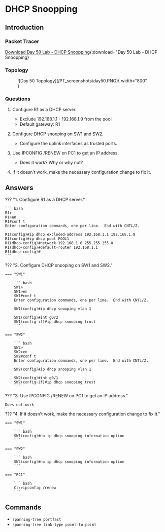 # DHCP Snoopping

## Introduction

### Packet Tracer

[Download Day 50 Lab - DHCP Snoopping](/JITL/Day%2050%20Lab%20-%20DHCP%20Snooping.pkt){:download="Day 50 Lab - DHCP Snoopping}

### Topology

<figure markdown>
  ![Day 50 Topology](/PT_screenshots/day50.PNG){ width="800" }
  <figcaption></figcaption>
</figure>

### Questions

1. Configure R1 as a DHCP server.
    - Exclude 192.168.1.1 - 192.168.1.9 from the pool
    - Default gateway: R1

2. Configure DHCP snooping on SW1 and SW2.
    - Configure the uplink interfaces as trusted ports.

3. Use IPCONFIG /RENEW on PC1 to get an IP address.
    - Does it work?  Why or why not?

4. If it doesn't work, make the necessary configuration change to fix it.

## Answers


??? "1. Configure R1 as a DHCP server."

    ``` bash
    R1>
    R1>en
    R1#conf t
    Enter configuration commands, one per line.  End with CNTL/Z.

    R1(config)#ip dhcp excluded-address 192.168.1.1 192.168.1.9
    R1(config)#ip dhcp pool POOL1
    R1(dhcp-config)#network 192.168.1.0 255.255.255.0
    R1(dhcp-config)#default-router 192.168.1.1
    R1(dhcp-config)#
    ```

??? "2. Configure DHCP snooping on SW1 and SW2."

    === "SW1"

        ``` bash
        SW1>
        SW1>en
        SW1#conf t
        Enter configuration commands, one per line.  End with CNTL/Z.

        SW1(config)#ip dhcp snooping vlan 1

        SW1(config)#int g0/2
        SW1(config-if)#ip dhcp snooping trust
        ```

    === "SW2"

        ``` bash
        SW2>
        SW2>en
        SW2#conf t
        Enter configuration commands, one per line.  End with CNTL/Z.

        SW2(config)#ip dhcp snooping vlan 1

        SW2(config)#int g0/1
        SW2(config-if)#ip dhcp snooping trust
        ```
            
??? "3. Use IPCONFIG /RENEW on PC1 to get an IP address."

    Does not work

??? "4. If it doesn't work, make the necessary configuration change to fix it."

    === "SW1"

        ``` bash
        SW1(config)#no ip dhcp snooping information option
        ```

    === "SW2"

        ``` bash
        SW2(config)#no ip dhcp snooping information option
        ```

    === "PC1"

        ``` bash
        C:\>ipconfig /renew
        ```

## Commands

* `spanning-tree portfast `
* `spanning-tree link-type point-to-point `

  